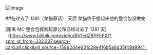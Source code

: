 ![Image](https://pic1.imgdb.cn/item/67ef9ea20ba3d5a1d7ed35d4.png)

##在过去了 1281（龙猫原话） 天后 龙猫终于想起来他的整合包没做完

[距离 MC 整合包探索起源公布已经过去了 1281 天]（https://www.bilibili.com/video/BV1edZ8YFEFX/?spm_id_from=333.337.search-card.all.click&vd_source=15862d4e631c28e4f6b5a6d35f49a994）

